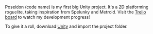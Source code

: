 Poseidon (code name) is my first big Unity project.
It's a 2D platforming roguelite, taking inspiration from Spelunky and Metroid.
Visit the [Trello board](https://trello.com/b/05wTmQpr/poseidon) to watch my development progress!

To give it a roll, download [Unity](http://unity3d.com/) and import the project folder.
